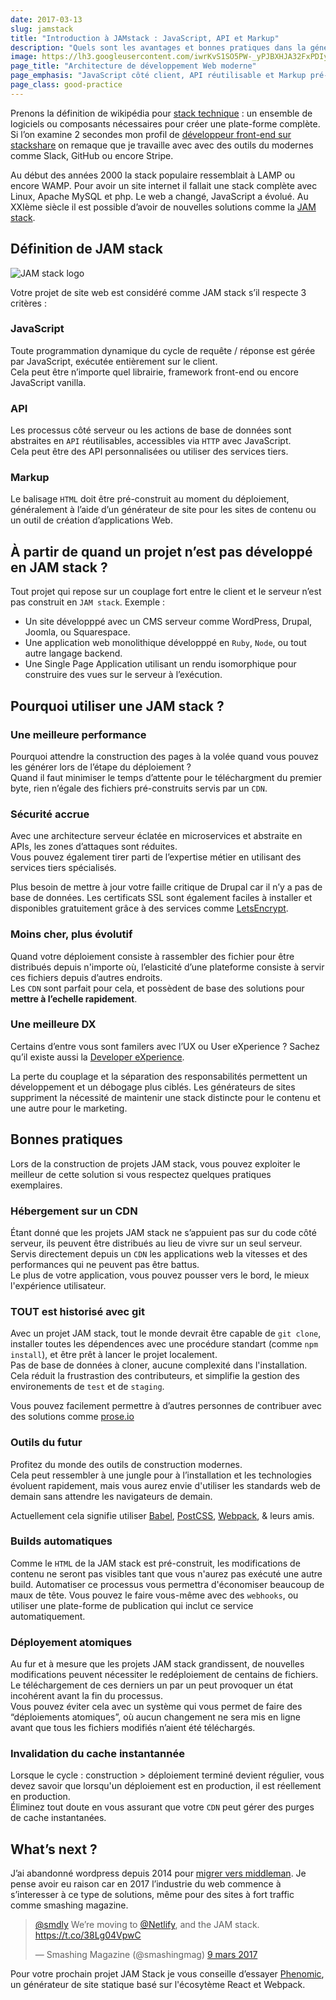 ```yaml
---
date: 2017-03-13
slug: jamstack
title: "Introduction à JAMstack : JavaScript, API et Markup"
description: "Quels sont les avantages et bonnes pratiques dans la génération de sites statiques. Pourquoi cette solution est meilleure en terme de performance, sécurité et coûts par rapport aux classiques CMS comme wordpress et Drupal"
image: https://lh3.googleusercontent.com/iwrKvS1SO5PW-_yPJBXHJA32FxPDIyWB9RuWbNv98HA_k1hiUVsro1ZF7uLeB6Avl7cN7v6_oBKhjWN-k1yEUJMh64g0-sIiceIQJrOe5tHnPPfNw1UADwt0V_T2J-yU-4xJmOAQ45hxmQJ7uyEfv7NkjwOFKIeQHdXVVUi7ohUF0QRE23ma9kHLpBgXYrHqk1gPuJj2aLbAaFL9pGf3gz-zYnWhMYkuM_3CL7iTC1o964EHenPUoBtKsTAs153IUPhHClkPbByjnMjoPbv10zlDKOYvQEsVOL_OMLKAaZJ6OdrDk9xxHfiMGe05mgbYNse4jzey-hWq4IQoqeD_BAXJ0n2KLdOfBpTfsrSTduX8UCKve44F7CopqutL3lu32_VMqmcyx5o7zMd8PVEKL8xlh8fvS-TSUaThJac1Mn5K5p7DZ28PoUhy82AfTltDhKjufEX272QvEg_BBa0g7mBMo4LSnrjAcE3nyfBDmo5FjEbxYArXbWpkJCL4j5IEhleBMQqFYUoG0fmF4BaDwt7fzmBYbH7kYg5kEkmimF-gMqYKEyC5Z6QPmkiumidHnNL9kjy0ba_m-D2y7cVULFa9uPQpChCAWzvQeMwFfeMdRM50NrGo_w=w1024-h512-no
page_title: "Architecture de développement Web moderne"
page_emphasis: "JavaScript côté client, API réutilisable et Markup pré-construit"
page_class: good-practice
---
```


Prenons la définition de wikipédia pour [stack technique](https://en.wikipedia.org/wiki/Solution_stack) : un ensemble de logiciels ou composants nécessaires pour créer une plate-forme complète. Si l’on examine 2 secondes mon profil de [développeur front-end sur stackshare](https://stackshare.io/flexbox/my-stack) on remaque que je travaille avec avec des outils du modernes comme Slack, GitHub ou encore Stripe.

Au début des années 2000 la stack populaire ressemblait à LAMP ou encore WAMP. Pour avoir un site internet il fallait une stack complète avec Linux, Apache MySQL et php. Le web a changé, JavaScript a évolué. Au XXIème siècle il est possible d’avoir de nouvelles solutions comme la [JAM stack](https://jamstack.org/).

## Définition de JAM stack

![JAM stack logo](https://c2.staticflickr.com/4/3728/32601011274_882287e21f_o.png)

Votre projet de site web est considéré comme JAM stack s’il respecte 3 critères :

### JavaScript

Toute programmation dynamique du cycle de requête / réponse est gérée par JavaScript, exécutée entièrement sur le client.  
Cela peut être n’importe quel librairie, framework front-end ou encore JavaScript vanilla.

### API

Les processus côté serveur ou les actions de base de données sont abstraites en `API` réutilisables, accessibles via `HTTP` avec JavaScript.  
Cela peut être des API personnalisées ou utiliser des services tiers.

### Markup

Le balisage `HTML` doit être pré-construit au moment du déploiement, généralement à l’aide d’un générateur de site pour les sites de contenu ou un outil de création d’applications Web.

## À partir de quand un projet n’est pas développé en JAM stack ?

Tout projet qui repose sur un couplage fort entre le client et le serveur n’est pas construit en `JAM stack`. Exemple :

- <i class="fa fa-fw fa-thumbs-o-down"></i> Un site développpé avec un CMS serveur comme WordPress, Drupal, Joomla, ou Squarespace.
- <i class="fa fa-fw fa-thumbs-o-down"></i> Une application web monolithique développpé en `Ruby`, `Node`, ou tout autre langage backend.
- <i class="fa fa-fw fa-thumbs-o-down"></i> Une Single Page Application utilisant un rendu isomorphique pour construire des vues sur le serveur à l’exécution.

## Pourquoi utiliser une JAM stack ?

### Une meilleure performance

Pourquoi attendre la construction des pages à la volée quand vous pouvez les générer lors de l’étape du déploiement ?  
Quand il faut minimiser le temps d’attente pour le téléchargment du premier byte, rien n’égale des fichiers pré-construits servis par un `CDN`.

### Sécurité accrue

Avec une architecture serveur éclatée en microservices et abstraite en APIs, les zones d’attaques sont réduites.  
Vous pouvez également tirer parti de l’expertise métier en utilisant des services tiers spécialisés.

Plus besoin de mettre à jour votre faille critique de Drupal car il n’y a pas de base de données. Les certificats SSL sont également faciles à installer et disponibles gratuitement grâce à des services comme [LetsEncrypt](https://letsencrypt.org/).

### Moins cher, plus évolutif

Quand votre déploiement consiste à rassembler des fichier pour être distribués depuis n'importe où, l’elasticité d’une plateforme consiste à servir ces fichiers depuis d’autres endroits.  
Les `CDN` sont parfait pour cela, et possèdent de base des solutions pour __mettre à l’echelle rapidement__.

### Une meilleure DX

Certains d’entre vous sont familers avec l’UX ou User eXperience ? Sachez qu’il existe aussi la [Developer eXperience](https://www.heroku.com/dx).

La perte du couplage et la séparation des responsabilités permettent un développement et un débogage plus ciblés. Les générateurs de sites suppriment la nécessité de maintenir une stack distincte pour le contenu et une autre pour le marketing.

## Bonnes pratiques

Lors de la construction de projets JAM stack, vous pouvez exploiter le meilleur de cette solution si vous respectez quelques pratiques exemplaires.

### <i class="fa fa-fw fa-thumbs-o-up"></i> Hébergement sur un CDN

Étant donné que les projets JAM stack ne s’appuient pas sur du code côté serveur, ils peuvent être distribués au lieu de vivre sur un seul serveur.
Servis directement depuis un `CDN` les applications web la vitesses et des performances qui ne peuvent pas être battus.  
Le plus de votre application, vous pouvez pousser vers le bord, le mieux l'expérience utilisateur.

### <i class="fa fa-fw fa-thumbs-o-up"></i> TOUT est historisé avec git

Avec un projet JAM stack, tout le monde devrait être capable de `git clone`, installer toutes les dépendences avec une procédure standart (comme `npm install`), et être prêt à lancer le projet localement.  
Pas de base de données à cloner, aucune complexité dans l'installation.
Cela réduit la frustrastion des contributeurs, et simplifie la gestion des environements de `test` et de `staging`.

Vous pouvez facilement permettre à d’autres personnes de contribuer avec des solutions comme [prose.io](http://prose.io/)

### <i class="fa fa-fw fa-thumbs-o-up"></i> Outils du futur

Profitez du monde des outils de construction modernes.  
Cela peut ressembler à une jungle pour à l’installation et les technologies évoluent rapidement, mais vous aurez envie d'utiliser les standards web de demain sans attendre les navigateurs de demain.

Actuellement cela signifie utiliser [Babel](https://babeljs.io/), [PostCSS](http://postcss.org/), [Webpack](https://webpack.js.org/), & leurs amis.

### <i class="fa fa-fw fa-thumbs-o-up"></i> Builds automatiques

Comme le `HTML` de la JAM stack est pré-construit, les modifications de contenu ne seront pas visibles tant que vous n'aurez pas exécuté une autre build.
Automatiser ce processus vous permettra d'économiser beaucoup de maux de tête. Vous pouvez le faire vous-même avec des `webhooks`, ou utiliser une plate-forme de publication qui inclut ce service automatiquement.

### <i class="fa fa-fw fa-thumbs-o-up"></i> Déployement atomiques

Au fur et à mesure que les projets JAM stack grandissent, de nouvelles modifications peuvent nécessiter le redéploiement de centains de fichiers.
Le téléchargement de ces derniers un par un peut provoquer un état incohérent avant la fin du processus.  
Vous pouvez éviter cela avec un système qui vous permet de faire des “déploiements atomiques”, où aucun changement ne sera mis en ligne avant que tous les fichiers modifiés n’aient été téléchargés.

### <i class="fa fa-fw fa-thumbs-o-up"></i> Invalidation du cache instantannée

Lorsque le cycle : construction > déploiement terminé devient régulier, vous devez savoir que lorsqu'un déploiement est en production, il est réellement en production.  
Éliminez tout doute en vous assurant que votre `CDN` peut gérer des purges de cache instantanées.

## What’s next ?

J’ai abandonné wordpress depuis 2014 pour [migrer vers middleman](/blog/migration-wordpress.html). Je pense avoir eu raison car en 2017 l’industrie du web commence à s’interesser à ce type de solutions, même pour des sites à fort traffic comme smashing magazine.

<blockquote class="twitter-tweet" data-lang="fr"><p lang="en" dir="ltr"><a href="https://twitter.com/smdly">@smdly</a> We’re moving to <a href="https://twitter.com/Netlify">@Netlify</a>, and the JAM stack. <a href="https://t.co/38Lg04VpwC">https://t.co/38Lg04VpwC</a></p>&mdash; Smashing Magazine (@smashingmag) <a href="https://twitter.com/smashingmag/status/839866697632862213">9 mars 2017</a></blockquote>
<script async src="//platform.twitter.com/widgets.js" charset="utf-8"></script>

Pour votre prochain projet JAM Stack je vous conseille d’essayer [Phenomic](https://phenomic.io/), un générateur de site statique basé sur l'écosytème React et Webpack.
